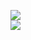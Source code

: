 [![](https://img.shields.io/badge/Made%20With-Github%20Spray-lightgrey.svg?style=for-the-badge&logo=github)](https://github.com/Annihil/github-spray#5352)  
[![](https://i.imgur.com/2DrTn0Z.gif)](https://github.com/Annihil/github-spray)
